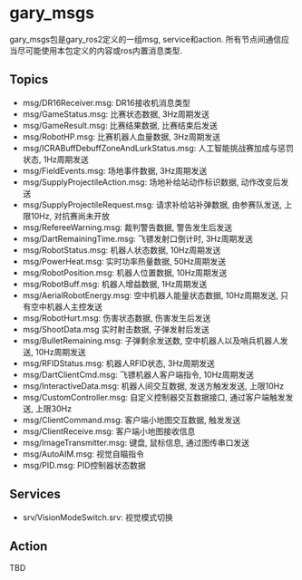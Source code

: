 # gary_msgs

gary_msgs包是gary_ros2定义的一组msg, service和action. 所有节点间通信应当尽可能使用本包定义的内容或ros内置消息类型. 


## Topics

* msg/DR16Receiver.msg: DR16接收机消息类型
* msg/GameStatus.msg: 比赛状态数据, 3Hz周期发送
* msg/GameResult.msg: 比赛结果数据, 比赛结束后发送
* msg/RobotHP.msg: 比赛机器人血量数据, 3Hz周期发送
* msg/ICRABuffDebuffZoneAndLurkStatus.msg: 人工智能挑战赛加成与惩罚状态, 1Hz周期发送
* msg/FieldEvents.msg: 场地事件数据, 3Hz周期发送
* msg/SupplyProjectileAction.msg: 场地补给站动作标识数据, 动作改变后发送
* msg/SupplyProjectileRequest.msg: 请求补给站补弹数据, 由参赛队发送, 上限10Hz, 对抗赛尚未开放
* msg/RefereeWarning.msg: 裁判警告数据, 警告发生后发送
* msg/DartRemainingTime.msg: 飞镖发射口倒计时, 3Hz周期发送
* msg/RobotStatus.msg: 机器人状态数据, 10Hz周期发送
* msg/PowerHeat.msg: 实时功率热量数据, 50Hz周期发送
* msg/RobotPosition.msg: 机器人位置数据, 10Hz周期发送
* msg/RobotBuff.msg: 机器人增益数据, 1Hz周期发送
* msg/AerialRobotEnergy.msg: 空中机器人能量状态数据, 10Hz周期发送, 只有空中机器人主控发送
* msg/RobotHurt.msg: 伤害状态数据, 伤害发生后发送
* msg/ShootData.msg 实时射击数据, 子弹发射后发送
* msg/BulletRemaining.msg: 子弹剩余发送数, 空中机器人以及哨兵机器人发送, 10Hz周期发送
* msg/RFIDStatus.msg: 机器人RFID状态, 3Hz周期发送
* msg/DartClientCmd.msg: 飞镖机器人客户端指令, 10Hz周期发送
* msg/InteractiveData.msg: 机器人间交互数据, 发送方触发发送, 上限10Hz
* msg/CustomController.msg: 自定义控制器交互数据接口, 通过客户端触发发送, 上限30Hz
* msg/ClientCommand.msg: 客户端小地图交互数据, 触发发送
* msg/ClientReceive.msg: 客户端小地图接收信息
* msg/ImageTransmitter.msg: 键盘, 鼠标信息, 通过图传串口发送
* msg/AutoAIM.msg: 视觉自瞄指令
* msg/PID.msg: PID控制器状态数据

## Services

* srv/VisionModeSwitch.srv: 视觉模式切换

## Action

TBD
